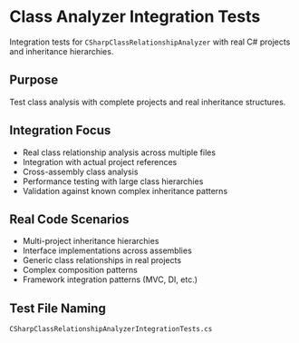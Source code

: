# Class Analyzer Integration Tests

Integration tests for `CSharpClassRelationshipAnalyzer` with real C# projects and inheritance hierarchies.

## Purpose
Test class analysis with complete projects and real inheritance structures.

## Integration Focus
- Real class relationship analysis across multiple files
- Integration with actual project references
- Cross-assembly class analysis
- Performance testing with large class hierarchies
- Validation against known complex inheritance patterns

## Real Code Scenarios
- Multi-project inheritance hierarchies
- Interface implementations across assemblies
- Generic class relationships in real projects
- Complex composition patterns
- Framework integration patterns (MVC, DI, etc.)

## Test File Naming
`CSharpClassRelationshipAnalyzerIntegrationTests.cs`